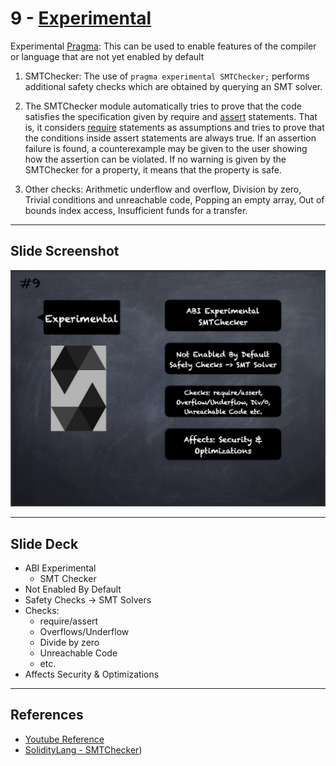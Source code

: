# 9 - [Experimental](Experimental.md)
Experimental [Pragma](Pragma.md): This can be used to enable features of the compiler or language that are not yet enabled by default

1. SMTChecker: The use of `pragma experimental SMTChecker;` performs additional safety checks which are obtained by querying an SMT solver.
    
2. The SMTChecker module automatically tries to prove that the code satisfies the specification given by require and [assert](Assert.md) statements. That is, it considers [require](Require.md) statements as assumptions and tries to prove that the conditions inside assert statements are always true. If an assertion failure is found, a counterexample may be given to the user showing how the assertion can be violated. If no warning is given by the SMTChecker for a property, it means that the property is safe.
    
3. Other checks: Arithmetic underflow and overflow, Division by zero, Trivial conditions and unreachable code, Popping an empty array, Out of bounds index access, Insufficient funds for a transfer.

___
## Slide Screenshot
![009.png](../../images/2.Solidity%20101/009.png)
___
## Slide Deck
- ABI Experimental
	- SMT Checker
- Not Enabled By Default
- Safety Checks -> SMT Solvers
- Checks: 
	- require/assert
	- Overflows/Underflow
	- Divide by zero
	- Unreachable Code 
	- etc.
- Affects Security & Optimizations
___
## References
- [Youtube Reference](https://youtu.be/5eLqFac5Tkg?t=967)
- [SolidityLang - SMTChecker](https://docs.soliditylang.org/en/v0.8.9/smtchecker.html#formal-verification))



